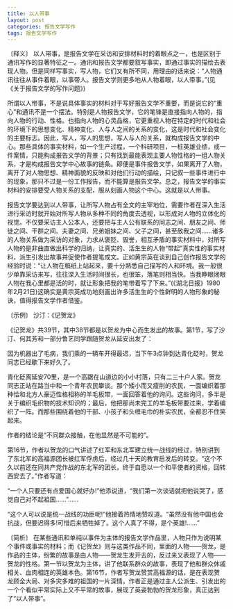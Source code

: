 ```yaml
---
title: 以人带事
layout: post
categories: 报告文学写作
tags: 报告文学写作
---
```


〔释义〕 以人带事，是报告文学在采访和安排材料时的着眼点之一，也是区别于通讯写作的显著特征之一。通讯和报告文学都要叙写事实，即通过事实的描绘去表现人物。但是同样写事实，写人物，它们又有所不同，用理由的话来说：“人物通讯往往从事件着眼，以事带人。报告文学则更多地从人物着眼，以人带事。”(见《关于报告文学的写作问题》)

所谓以人带事，不是说具体事实的材料对于写好报告文学不重要，而是说它的“重心”和通讯不是一个摆法。特别是人物报告文学，它的笔锋是直接指向人物的，指向人物的行动、性格。也指向人物的心灵品格，它更重视人物在特定的时代和社会的环境下的思想变化、精神变化、人与人之间的关系的变化，这是时代和社会变化的主要标志。因此，写人，写人的思想，写人与人的关系，就构成报告文学的中心。那些具体的事实材料，如一个生产过程，一个科研项目，一桩英雄业绩，或一件案情，只能构成报告文学的背景；只有找到最能表现主要人物性格的一组人物关系，才是构成报告文学中心故事的链条。即便是事件报告文学，如果离开了人物，离开了对人物思想、精神面貌的反映和对他们行动的描绘，只记叙一些事件进行中的现象，那只不过是一份工作报告，而不能算是报告文学。总之，报告文学的事实材料的安排要受人物关系的支配，服从刻画人物这个中心。这就是以人带事。

报告文学要达到以人带事，让所写人物占有全文的主宰地位，需要作者在深入生活进行采访时就开始对所写人物从多种不同的角度去透视，以形成对人物的立体化的视觉。不仅要采访主人公本人，还要把与主人公有联系的同志之间、朋友之间、师徒之间、干群之间、夫妻之间、兄弟姐妹之间、父子之间，甚至敌我之间……诸多的人物关系做为采访的对象，力求从褒贬、毁誉，相互矛盾的事实材料中，对所写人物的是非曲直做出科学的归纳，让真实的、活生生的人物“带起”真实性的事实材料，派生引发出故事并促使作者提笔成文。正如黄宗英在谈到自己创作报告文学的经验时说：“让人物在稿纸上站起来，要十分熟悉自己描写的人和环境。我一般很少单靠采访来写，往往深入生活时间很长，也很笨，落笔则相当快。当我睁眼闭眼人物在我心里都是活的时，就让形象把我的笔带着写了下来。”(《湖北日报》1980年2月21日)这确实是黄宗英成功地刻画出许多活生生的个性鲜明的人物形象的秘诀，值得报告文学作者借鉴。

〔示例〕 沙汀：《记贺龙》

《记贺龙》共39节，其中38节都是以贺龙为中心而生发出的故事。第1节，写了沙汀、何其芳和一部分鲁艺同学跟随贺龙从延安出发了：

因为机器出了毛病，我们乘的一辆车开得最迟，当下午3点钟到达青化砭时，贺龙同志已经歇下来好久了。

青化砭离延安70里，是一个高踞在山道边的小小村落，只有二三十户人家。贺龙同志正站在路当中和一个青年农民攀谈。那个矮小而又瘦削的农民，一面编织着那种恰和北方人豪迈性格相称的羊毛板带，一面回答着他的询问。这些询问，多半是关于编织毛织物的技术知识的；最后，他把那尚未完工的羊毛板带要过来，学着编织了一阵。而那些围绕着他的干部、小孩子和头缠毛巾的朴实农民，全都忍不住笑起来。

作者的结论是“不同群众接触，在他显然是不可能的”。

第16节，作者以贺龙的口气讲述了红军和东北军建立统一战线的经过，特别讲到了东北军的高福源团长被红军俘虏后，经过几十天的教育启发后的转变。“这个不久以前还在同共产党作战的东北军的团长，终于自愿以一个和平使者的资格，回转西安去了。”作者写道：

“一个人只要还有点爱国心就好办!”他添说道，“我们第一次谈话就把他说哭了，感觉自己对不起祖国……”……

“这个人可以说是统一战线的功臣呢!”他接着热情地赞叹道。“虽然没有他中国也会抗战，但要迟得多!可惜后来牺牲掉了。这个人真了不得，是个英雄!……”

〔简析〕 在某些通讯和单纯以事件为主体的报告文学作品里，人物只作为说明某个事件或事实的材料；而《记贺龙》则与这类作品不同，里面的人物——贺龙，是作品的主体，纷繁的故事是由人物——贺龙生发开去的，反过来又表现了人物——贺龙的性格。第一节以贺龙为主体，讲了他联系群众的故事，表现了他和群众休戚相关、血肉相连的英雄本色。第16节，作者写贺龙赞赏高福源的话，是在表现贺龙顾全大局、对多灾多难的祖国的一片深情。作者正是通过主人公派生、引发出的一个个看似平常实际上又不平常的故事，展现了英姿勃勃的贺龙形象，真正达到了“以人带事”。 